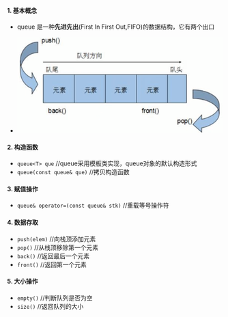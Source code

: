 <!--
 * @Author: 15868707168@163.com 15868707168@163.com
 * @Date: 2023-03-30 14:29:59
 * @LastEditors: 15868707168@163.com 15868707168@163.com
 * @LastEditTime: 2023-03-30 14:37:37
 * @FilePath: \CPlusPlusLessons\STL\容器\5.queue.md
 * @Description: 这是默认设置,请设置`customMade`, 打开koroFileHeader查看配置 进行设置: https://github.com/OBKoro1/koro1FileHeader/wiki/%E9%85%8D%E7%BD%AE
-->
#### 1. 基本概念
+ queue 是一种**先进先出**(First In First Out,FIFO)的数据结构，它有两个出口

+ ![](../../images/queue.png)

#### 2. 构造函数
+ `queue<T> que`  //queue采用模板类实现，queue对象的默认构造形式
+ `queue(const queue& que)`  //拷贝构造函数
  
#### 3. 赋值操作
+ `queue& operator=(const queue& stk)` //重载等号操作符

#### 4. 数据存取
+ `push(elem)`    //向栈顶添加元素
+ `pop()`         //从栈顶移除第一个元素
+ `back()`        //返回最后一个元素
+ `front()`       //返回第一个元素

#### 5. 大小操作
+ `empty()` //判断队列是否为空 
+ `size()` //返回队列的大小

